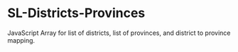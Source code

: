 # SL-Districts-Provinces
JavaScript Array for list of districts, list of provinces, and district to province mapping. 
